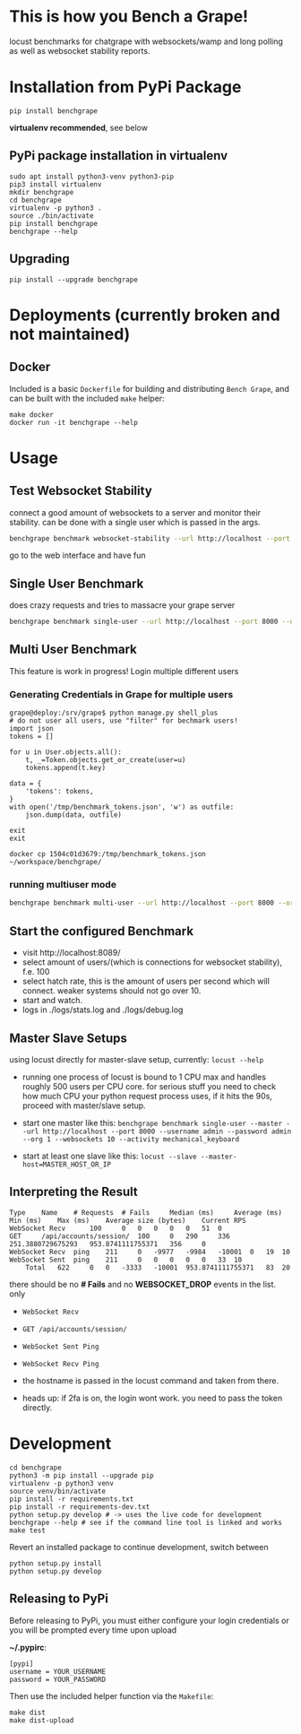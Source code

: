 # This is how you Bench a Grape!

locust benchmarks for chatgrape with websockets/wamp and long polling as well
as websocket stability reports.

# Installation from PyPi Package
```
pip install benchgrape
```
**virtualenv recommended**, see below

## PyPi package installation in virtualenv
```
sudo apt install python3-venv python3-pip
pip3 install virtualenv
mkdir benchgrape
cd benchgrape
virtualenv -p python3 .
source ./bin/activate
pip install benchgrape
benchgrape --help
```

## Upgrading
`pip install --upgrade benchgrape`

# Deployments (currently broken and not maintained)
## Docker
Included is a basic `Dockerfile` for building and distributing `Bench Grape`,
and can be built with the included `make` helper:

```
make docker
docker run -it benchgrape --help
```

# Usage
## Test Websocket Stability
connect a good amount of websockets to a server and monitor their stability. can be done with a single user which is passed in the args.
``` bash
benchgrape benchmark websocket-stability --url http://localhost --port 8000 --username admin --password 'quote-if-special-chars' --org 1 --websockets 10 --activity mechanical_keyboard
```

go to the web interface and have fun

## Single User Benchmark
does crazy requests and tries to massacre your grape server
```bash
benchgrape benchmark single-user --url http://localhost --port 8000 --username admin --password admin --org 1 --websockets 10 --activity mechanical_keyboard
```

## Multi User Benchmark
This feature is work in progress!
Login multiple different users
### Generating Credentials in Grape for multiple users 

```
grape@deploy:/srv/grape$ python manage.py shell_plus
# do not user all users, use "filter" for bechmark users!
import json
tokens = []

for u in User.objects.all():
    t, _=Token.objects.get_or_create(user=u)
    tokens.append(t.key)
    
data = {
    'tokens': tokens,
}
with open('/tmp/benchmark_tokens.json', 'w') as outfile:
    json.dump(data, outfile)

exit
exit

docker cp 1504c01d3679:/tmp/benchmark_tokens.json ~/workspace/benchgrape/
```

### running multiuser mode
```bash
benchgrape benchmark multi-user --url http://localhost --port 8000 --org 1 --websockets 10 --activity mechanical_keyboard --tokens ./benchmark_tokens.json
```

## Start the configured Benchmark
* visit http://localhost:8089/
* select amount of users/(which is connections for websocket stability), f.e. 100
* select hatch rate, this is the amount of users per second which will connect. weaker systems should not go over 10.
* start and watch.
* logs in ./logs/stats.log and ./logs/debug.log

## Master Slave Setups
using locust directly for master-slave setup, currently:
`locust --help`

* running one process of locust is bound to 1 CPU max and handles roughly 500 
users per CPU core. for serious stuff you need to check how much CPU your 
python request process uses, if it hits the 90s, proceed with master/slave setup. 

* start one master like this: 
`benchgrape benchmark single-user --master --url http://localhost --port 8000 --username admin --password admin --org 1 --websockets 10 --activity mechanical_keyboard`
* start at least one slave like this: 
`locust --slave --master-host=MASTER_HOST_OR_IP`


## Interpreting the Result
```
Type 	Name 	# Requests 	# Fails 	Median (ms) 	Average (ms) 	Min (ms) 	Max (ms) 	Average size (bytes) 	Current RPS
WebSocket Recv 		100 	0 	0 	0 	0 	0 	51 	0
GET 	/api/accounts/session/ 	100 	0 	290 	336 	251.3880729675293 	953.8741111755371 	356 	0
WebSocket Recv 	ping 	211 	0 	-9977 	-9984 	-10001 	0 	19 	10
WebSocket Sent 	ping 	211 	0 	0 	0 	0 	0 	33 	10
	Total 	622 	0 	0 	-3333 	-10001 	953.8741111755371 	83 	20
```
there should be no **# Fails** and no **WEBSOCKET_DROP** events in the list. only
* `WebSocket Recv`
* `GET /api/accounts/session/`
* `WebSocket Sent Ping`
* `WebSocket Recv Ping`

* the hostname is passed in the locust command and taken from there.
* heads up: if 2fa is on, the login wont work. you need to pass the token directly.

# Development

```
cd benchgrape
python3 -m pip install --upgrade pip
virtualenv -p python3 venv
source venv/bin/activate
pip install -r requirements.txt
pip install -r requirements-dev.txt
python setup.py develop # -> uses the live code for development
benchgrape --help # see if the command line tool is linked and works
make test
```

Revert an installed package to continue development, switch between
```
python setup.py install
python setup.py develop
```

## Releasing to PyPi
Before releasing to PyPi, you must either configure your login credentials or
you will be prompted every time upon upload

**~/.pypirc**:

```
[pypi]
username = YOUR_USERNAME
password = YOUR_PASSWORD
```

Then use the included helper function via the `Makefile`:

```
make dist
make dist-upload
```
